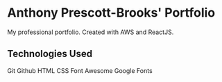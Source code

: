 # Anthony Prescott-Brooks' Portfolio

My professional portfolio. Created with AWS and ReactJS.

## Technologies Used

Git
Github
HTML
CSS
Font Awesome
Google Fonts
